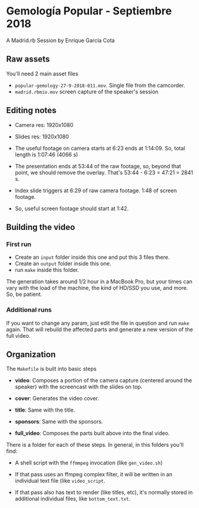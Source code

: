 # Gemología Popular - Septiembre 2018

A Madrid.rb Session by Enrique García Cota

## Raw assets

You'll need 2 main asset files

- `popular-gemology-27-9-2018-011.mov`. Single file from the camcorder.
- `madrid.rbmio.mov` screen capture of the speaker's session

## Editing notes

- Camera res: 1920x1080
- Slides res: 1920x1080

- The useful footage on camera starts at 6:23 ends at 1:14:09. So,
  total length is 1:07:46 (4066 s)
  
- The presentation ends at 53:44 of the raw footage, so, beyond that
  point, we should remove the overlay. That's 53:44 - 6:23 = 47:21 =
  2841 s.

- Index slide triggers at 6:29 of raw camera footage. 1:48 of screen
  footage.
  
- So, useful screen footage should start at 1:42.

## Building the video

### First run

- Create an `input` folder inside this one and put this 3 files there.
- Create an `output` folder inside this one.
- run `make` inside this folder.

The generation takes around 1/2 hour in a MacBook Pro, but your times
can vary with the load of the machine, the kind of HD/SSD you use, and
more. So, be patient.

### Additional runs

If you want to change any param, just edit the file in question and
run `make` again. That will rebuild the affected parts and generate a
new version of the full video.

## Organization

The `Makefile` is built into basic steps

- **video**: Composes a portion of the camera capture (centered around
  the speaker) with the screencast with the slides on top.
  
- **cover**: Generates the video cover.

- **title**: Same with the title.

- **sponsors**: Same with the sponsors.

- **full_video**: Composes the parts built above into the final video.

There is a folder for each of these steps. In general, in this folders
you'll find:

- A shell script with the `ffmmpeg` invocation (like `gen_video.sh`)

- If that pass uses an ffmpeg complex filter, it will be written in an
  individual text file (like `video_script`.
  
- If that pass also has text to render (like titles, etc), it's
  normally stored in additional individual files, like
  `bottom_text.txt`.
